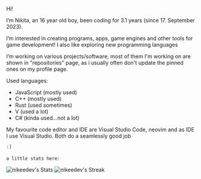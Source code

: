 
Hi!

I’m Nikita, an 16 year old boy, been coding for 3.1 years (since 17. September 2023).

I’m interested in creating programs, apps, game engines and other tools for game development!
I also like exploring new programming languages

I’m working on various projects/software, most of them I'm working on are
shown in "repositories" page, as i usually often don't update the pinned ones on my profile page.

Used languages:
- JavaScript (mostly used)
- C++ (mostly used)
- Rust (used sometimes)
- V (used a lot)
- C# (kinda used...not a lot)
    
My favourite code editor and IDE are Visual Studio Code, neovim and as IDE I use Visual Studio. Both do a seamlessly good job

`:]`

`a little stats here`:

![nikeedev's Stats](https://github-readme-stats.vercel.app/api?username=nikeedev&theme=prussian&show_icons=true&hide_border=true&count_private=false)
![nikeedev's Streak](https://github-readme-streak-stats.herokuapp.com/?user=nikeedev&theme=prussian&hide_border=true)
